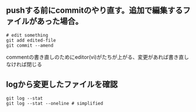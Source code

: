 

pushする前にcommitのやり直す。追加で編集するファイルがあった場合。
---------------
```
# edit something
git add edited-file
git commit --amend
```
commentの書き直しのためにeditor(vi)がたちが上がる、変更があれば書き直しなければ閉じる


logから変更したファイルを確認
--------------
```
git log --stat 
git log --stat --oneline # simplified 
```
